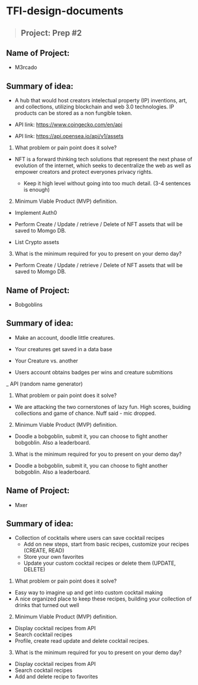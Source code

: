 # **TFI-design-documents**

> ## Project: Prep #2

## Name of Project:

- M3rcado

## Summary of idea:

- A hub that would host creators intelectual property (IP) inventions, art, and collections, utilizing blockchain and web 3.0 technologies. IP products can be stored as a non fungible token.

- API link: https://www.coingecko.com/en/api

- API link: https://api.opensea.io/api/v1/assets

1. What problem or pain point does it solve?

- NFT is a forward thinking tech solutions that represent the next phase of evolution of the internet, which seeks to decentralize the web as well as empower creators and protect everyones privacy rights. 

  - Keep it high level without going into too much detail. (3-4 sentences is enough)


2. Minimum Viable Product (MVP) definition.

- Implement Auth0

- Perform Create / Update / retrieve / Delete of NFT assets that will be saved to Momgo DB.

- List Crypto assets

3. What is the minimum required for you to present on your demo day?

- Perform Create / Update / retrieve / Delete of NFT assets that will be saved to Momgo DB.

## Name of Project:

- Bobgoblins

## Summary of idea:

- Make an account, doodle little creatures.

- Your creatures get saved in a data base

- Your Creature vs. another

- Users account obtains badges per wins and creature submitions

_ API (random name generator)

1. What problem or pain point does it solve?

  - We are attacking the two cornerstones of lazy fun.  High scores, buiding collections and game of chance. Nuff said - mic dropped.


2. Minimum Viable Product (MVP) definition.

- Doodle a bobgoblin, submit it, you can choose to fight another bobgoblin. Also a leaderboard.

3. What is the minimum required for you to present on your demo day?

- Doodle a bobgoblin, submit it, you can choose to fight another bobgoblin. Also a leaderboard.

## Name of Project:

- Mxer

## Summary of idea:

- Collection of cocktails where users can save cocktail recipes
  - Add on new steps, start from basic recipes, customize your recipes (CREATE, READ)
  - Store your own favorites
  - Update your custom cocktail recipes or delete them (UPDATE, DELETE)
  

1. What problem or pain point does it solve?

  - Easy way to imagine up and get into custom cocktail making
  - A nice organized place to keep these recipes, building your collection of drinks that turned out well

2. Minimum Viable Product (MVP) definition.

- Display cocktail recipes from API
- Search cocktail recipes
- Profile, create read update and delete cocktail recipes.

3. What is the minimum required for you to present on your demo day?

- Display cocktail recipes from API
- Search cocktail recipes
- Add and delete recipe to favorites
